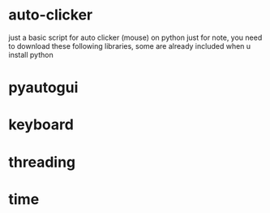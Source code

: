 # auto-clicker
just a basic script for auto clicker (mouse) on python
just for note, you need to download these following libraries, some are already included when u install python

# pyautogui
# keyboard
# threading
# time
